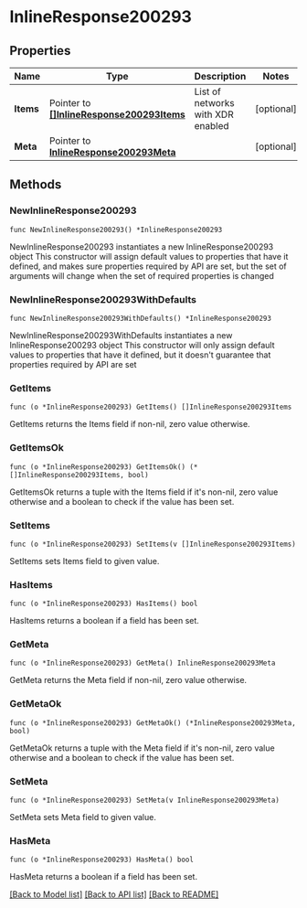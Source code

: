 # InlineResponse200293

## Properties

Name | Type | Description | Notes
------------ | ------------- | ------------- | -------------
**Items** | Pointer to [**[]InlineResponse200293Items**](InlineResponse200293Items.md) | List of networks with XDR enabled | [optional] 
**Meta** | Pointer to [**InlineResponse200293Meta**](InlineResponse200293Meta.md) |  | [optional] 

## Methods

### NewInlineResponse200293

`func NewInlineResponse200293() *InlineResponse200293`

NewInlineResponse200293 instantiates a new InlineResponse200293 object
This constructor will assign default values to properties that have it defined,
and makes sure properties required by API are set, but the set of arguments
will change when the set of required properties is changed

### NewInlineResponse200293WithDefaults

`func NewInlineResponse200293WithDefaults() *InlineResponse200293`

NewInlineResponse200293WithDefaults instantiates a new InlineResponse200293 object
This constructor will only assign default values to properties that have it defined,
but it doesn't guarantee that properties required by API are set

### GetItems

`func (o *InlineResponse200293) GetItems() []InlineResponse200293Items`

GetItems returns the Items field if non-nil, zero value otherwise.

### GetItemsOk

`func (o *InlineResponse200293) GetItemsOk() (*[]InlineResponse200293Items, bool)`

GetItemsOk returns a tuple with the Items field if it's non-nil, zero value otherwise
and a boolean to check if the value has been set.

### SetItems

`func (o *InlineResponse200293) SetItems(v []InlineResponse200293Items)`

SetItems sets Items field to given value.

### HasItems

`func (o *InlineResponse200293) HasItems() bool`

HasItems returns a boolean if a field has been set.

### GetMeta

`func (o *InlineResponse200293) GetMeta() InlineResponse200293Meta`

GetMeta returns the Meta field if non-nil, zero value otherwise.

### GetMetaOk

`func (o *InlineResponse200293) GetMetaOk() (*InlineResponse200293Meta, bool)`

GetMetaOk returns a tuple with the Meta field if it's non-nil, zero value otherwise
and a boolean to check if the value has been set.

### SetMeta

`func (o *InlineResponse200293) SetMeta(v InlineResponse200293Meta)`

SetMeta sets Meta field to given value.

### HasMeta

`func (o *InlineResponse200293) HasMeta() bool`

HasMeta returns a boolean if a field has been set.


[[Back to Model list]](../README.md#documentation-for-models) [[Back to API list]](../README.md#documentation-for-api-endpoints) [[Back to README]](../README.md)


